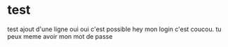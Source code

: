 # test
test
ajout d'une ligne
oui oui c'est possible
hey mon login c'est coucou.
tu peux meme avoir mon mot de passe

